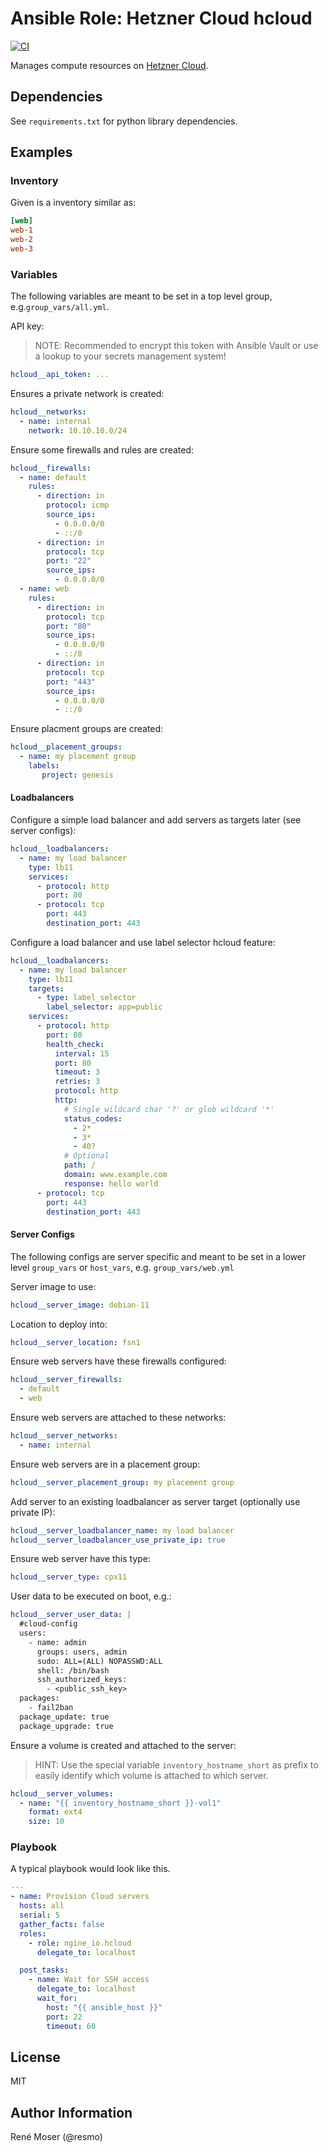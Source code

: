 # Ansible Role: Hetzner Cloud hcloud

[![CI](https://github.com/ngine-io/ansible-role-hcloud/workflows/CI/badge.svg?event=push)](https://github.com/ngine-io/ansible-role-hcloud/actions?query=workflow%3ACI)

Manages compute resources on [Hetzner Cloud](https://www.hetzner.com/cloud).

## Dependencies

See `requirements.txt` for python library dependencies.

## Examples

### Inventory

Given is a inventory similar as:

```ini
[web]
web-1
web-2
web-3
```

### Variables

The following variables are meant to be set in a top level group, e.g.`group_vars/all.yml`.

API key:

> NOTE: Recommended to encrypt this token with Ansible Vault or use a lookup to your secrets management system!

```yaml
hcloud__api_token: ...
```

Ensures a private network is created:

```yaml
hcloud__networks:
  - name: internal
    network: 10.10.10.0/24
```

Ensure some firewalls and rules are created:

```yaml
hcloud__firewalls:
  - name: default
    rules:
      - direction: in
        protocol: icmp
        source_ips:
          - 0.0.0.0/0
          - ::/0
      - direction: in
        protocol: tcp
        port: "22"
        source_ips:
          - 0.0.0.0/0
  - name: web
    rules:
      - direction: in
        protocol: tcp
        port: "80"
        source_ips:
          - 0.0.0.0/0
          - ::/0
      - direction: in
        protocol: tcp
        port: "443"
        source_ips:
          - 0.0.0.0/0
          - ::/0
```

Ensure placment groups are created:

```yaml
hcloud__placement_groups:
  - name: my placement group
    labels:
       project: genesis
```

#### Loadbalancers

Configure a simple load balancer and add servers as targets later (see server configs):

```yaml
hcloud__loadbalancers:
  - name: my load balancer
    type: lb11
    services:
      - protocol: http
        port: 80
      - protocol: tcp
        port: 443
        destination_port: 443
```

Configure a load balancer and use label selector hcloud feature:

```yaml
hcloud__loadbalancers:
  - name: my load balancer
    type: lb11
    targets:
      - type: label_selector
        label_selector: app=public
    services:
      - protocol: http
        port: 80
        health_check:
          interval: 15
          port: 80
          timeout: 3
          retries: 3
          protocol: http
          http:
            # Single wildcard char '?' or glob wildcard '*'
            status_codes:
              - 2*
              - 3*
              - 40?
            # Optional
            path: /
            domain: www.example.com
            response: hello world
      - protocol: tcp
        port: 443
        destination_port: 443
```

#### Server Configs

The following configs are server specific and meant to be set in a lower level `group_vars` or `host_vars`, e.g. `group_vars/web.yml`

Server image to use:

```yaml
hcloud__server_image: debian-11
```

Location to deploy into:

```yaml
hcloud__server_location: fsn1
```

Ensure web servers have these firewalls configured:

```yaml
hcloud__server_firewalls:
  - default
  - web
```

Ensure web servers are attached to these networks:

```yaml
hcloud__server_networks:
  - name: internal
```

Ensure web servers are in a placement group:

```yaml
hcloud__server_placement_group: my placement group
```

Add server to an existing loadbalancer as server target (optionally use private IP):

```yaml
hcloud__server_loadbalancer_name: my load balancer
hcloud__server_loadbalancer_use_private_ip: true
```

Ensure web server have this type:

```yaml
hcloud__server_type: cpx11
```

User data to be executed on boot, e.g.:

```yaml
hcloud__server_user_data: |
  #cloud-config
  users:
    - name: admin
      groups: users, admin
      sudo: ALL=(ALL) NOPASSWD:ALL
      shell: /bin/bash
      ssh_authorized_keys:
        - <public_ssh_key>
  packages:
    - fail2ban
  package_update: true
  package_upgrade: true
```

Ensure a volume is created and attached to the server:

> HINT: Use the special variable `inventory_hostname_short` as prefix to easily identify which volume is attached to which server.

```yaml
hcloud__server_volumes:
  - name: "{{ inventory_hostname_short }}-vol1"
    format: ext4
    size: 10
```

### Playbook

A typical playbook would look like this.

```yaml
---
- name: Provision Cloud servers
  hosts: all
  serial: 5
  gather_facts: false
  roles:
    - role: ngine_io.hcloud
      delegate_to: localhost

  post_tasks:
    - name: Wait for SSH access
      delegate_to: localhost
      wait_for:
        host: "{{ ansible_host }}"
        port: 22
        timeout: 60
```

## License

MIT

## Author Information

René Moser (@resmo)
